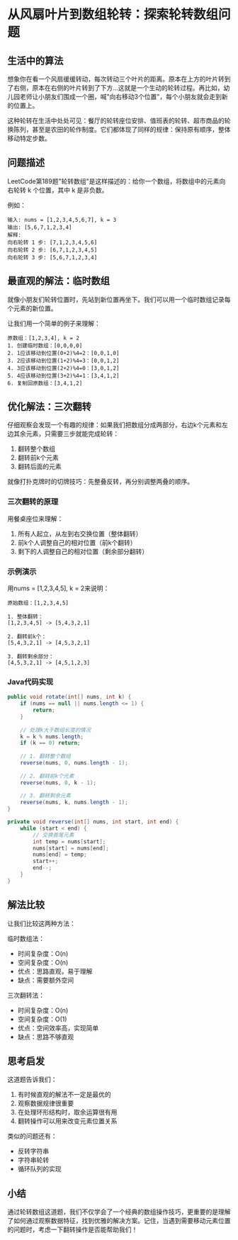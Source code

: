 # 从风扇叶片到数组轮转：探索轮转数组问题

## 生活中的算法
想象你在看一个风扇缓缓转动，每次转动三个叶片的距离。原本在上方的叶片转到了右侧，原本在右侧的叶片转到了下方...这就是一个生动的轮转过程。再比如，幼儿园老师让小朋友们围成一个圈，喊"向右移动3个位置"，每个小朋友就会走到新的位置上。

这种轮转在生活中处处可见：餐厅的轮转座位安排、值班表的轮转、超市商品的轮换陈列，甚至是农田的轮作制度。它们都体现了同样的规律：保持原有顺序，整体移动特定步数。

## 问题描述
LeetCode第189题"轮转数组"是这样描述的：给你一个数组，将数组中的元素向右轮转 k 个位置，其中 k 是非负数。

例如：
```
输入: nums = [1,2,3,4,5,6,7], k = 3
输出: [5,6,7,1,2,3,4]
解释:
向右轮转 1 步: [7,1,2,3,4,5,6]
向右轮转 2 步: [6,7,1,2,3,4,5]
向右轮转 3 步: [5,6,7,1,2,3,4]
```

## 最直观的解法：临时数组
就像小朋友们轮转位置时，先站到新位置再坐下。我们可以用一个临时数组记录每个元素的新位置。

让我们用一个简单的例子来理解：
```
原数组：[1,2,3,4], k = 2
1. 创建临时数组：[0,0,0,0]
2. 1应该移动到位置(0+2)%4=2：[0,0,1,0]
3. 2应该移动到位置(1+2)%4=3：[0,0,1,2]
4. 3应该移动到位置(2+2)%4=0：[3,0,1,2]
5. 4应该移动到位置(3+2)%4=1：[3,4,1,2]
6. 复制回原数组：[3,4,1,2]
```

## 优化解法：三次翻转
仔细观察会发现一个有趣的规律：如果我们把数组分成两部分，右边k个元素和左边其余元素，只需要三步就能完成轮转：
1. 翻转整个数组
2. 翻转前k个元素
3. 翻转后面的元素

就像打扑克牌时的切牌技巧：先整叠反转，再分别调整两叠的顺序。

### 三次翻转的原理
用餐桌座位来理解：
1. 所有人起立，从左到右交换位置（整体翻转）
2. 前k个人调整自己的相对位置（前k个翻转）
3. 剩下的人调整自己的相对位置（剩余部分翻转）

### 示例演示
用nums = [1,2,3,4,5], k = 2来说明：
```
原始数组：[1,2,3,4,5]

1. 整体翻转：
[1,2,3,4,5] -> [5,4,3,2,1]

2. 翻转前k个：
[5,4,3,2,1] -> [4,5,3,2,1]

3. 翻转剩余部分：
[4,5,3,2,1] -> [4,5,1,2,3]
```

### Java代码实现
```java
public void rotate(int[] nums, int k) {
    if (nums == null || nums.length <= 1) {
        return;
    }
    
    // 处理k大于数组长度的情况
    k = k % nums.length;
    if (k == 0) return;
    
    // 1. 翻转整个数组
    reverse(nums, 0, nums.length - 1);
    
    // 2. 翻转前k个元素
    reverse(nums, 0, k - 1);
    
    // 3. 翻转剩余元素
    reverse(nums, k, nums.length - 1);
}

private void reverse(int[] nums, int start, int end) {
    while (start < end) {
        // 交换首尾元素
        int temp = nums[start];
        nums[start] = nums[end];
        nums[end] = temp;
        start++;
        end--;
    }
}
```

## 解法比较
让我们比较这两种方法：

临时数组法：
- 时间复杂度：O(n)
- 空间复杂度：O(n)
- 优点：思路直观，易于理解
- 缺点：需要额外空间

三次翻转法：
- 时间复杂度：O(n)
- 空间复杂度：O(1)
- 优点：空间效率高，实现简单
- 缺点：思路不够直观

## 思考启发
这道题告诉我们：
1. 有时候直观的解法不一定是最优的
2. 观察数据规律很重要
3. 在处理环形结构时，取余运算很有用
4. 翻转操作可以用来改变元素位置关系

类似的问题还有：
- 反转字符串
- 字符串轮转
- 循环队列的实现

## 小结
通过轮转数组这道题，我们不仅学会了一个经典的数组操作技巧，更重要的是理解了如何通过观察数据特征，找到优雅的解决方案。记住，当遇到需要移动元素位置的问题时，考虑一下翻转操作是否能帮助我们！


